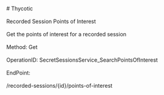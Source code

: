 <br>#     Thycotic</br>
<br>Recorded Session Points of Interest</br>
<br>Get the points of interest for a recorded session</br>
<br>Method: Get</br>
<br>OperationID: SecretSessionsService_SearchPointsOfInterest</br>
<br>EndPoint:</br>
<br>/recorded-sessions/{id}/points-of-interest</br>
